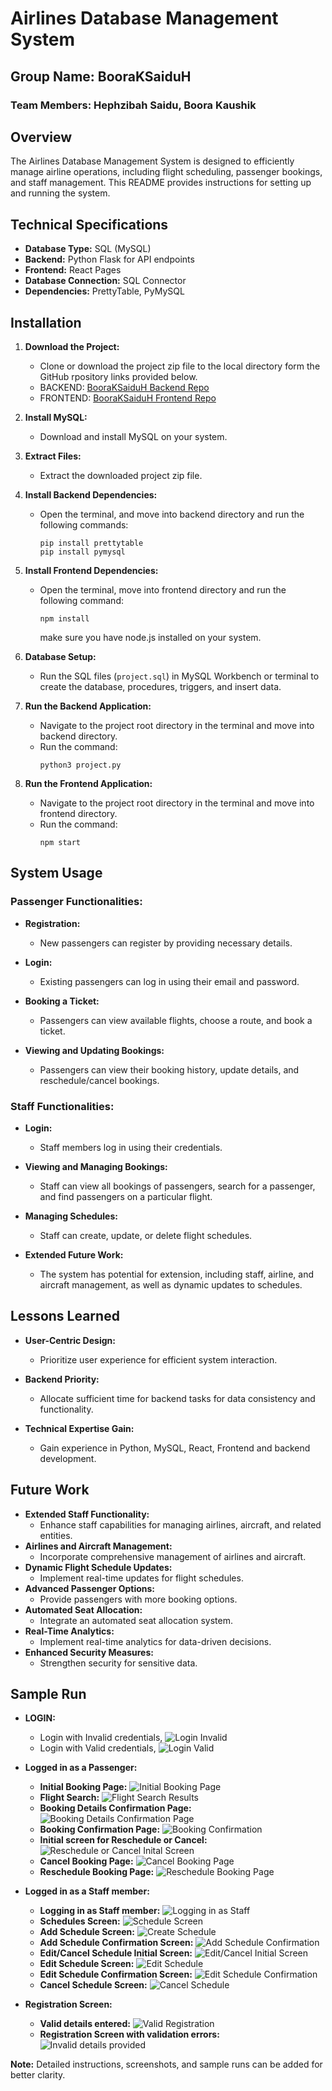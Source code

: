 # Airlines Database Management System

## Group Name: BooraKSaiduH

### Team Members: Hephzibah Saidu, Boora Kaushik

## Overview

The Airlines Database Management System is designed to efficiently manage airline operations, including flight scheduling, passenger bookings, and staff management. This README provides instructions for setting up and running the system.

## Technical Specifications

- **Database Type:** SQL (MySQL)
- **Backend:** Python Flask for API endpoints
- **Frontend:** React Pages
- **Database Connection:** SQL Connector
- **Dependencies:** PrettyTable, PyMySQL

## Installation

1.  **Download the Project:**

    - Clone or download the project zip file to the local directory form the GitHub rpository links provided below.
    - BACKEND: [BooraKSaiduH Backend Repo](https://github.com/shephzibah/dbms_backend)
    - FRONTEND: [BooraKSaiduH Frontend Repo](https://github.com/BooraKaushik/dbms_frontend)

2.  **Install MySQL:**

    - Download and install MySQL on your system.

3.  **Extract Files:**

    - Extract the downloaded project zip file.

4.  **Install Backend Dependencies:**
    - Open the terminal, and move into backend directory and run the following commands:
      ```
      pip install prettytable
      pip install pymysql
      ```
5.  **Install Frontend Dependencies:**

    - Open the terminal, move into frontend directory and run the following command:
      ```
      npm install
      ```
      make sure you have node.js installed on your system.

6.  **Database Setup:**

    - Run the SQL files (`project.sql`) in MySQL Workbench or terminal to create the database, procedures, triggers, and insert data.

7.  **Run the Backend Application:**
    - Navigate to the project root directory in the terminal and move into backend directory.
    - Run the command:
      ```
      python3 project.py
      ```
8.  **Run the Frontend Application:**
    - Navigate to the project root directory in the terminal and move into frontend directory.
    - Run the command:
      ```
      npm start
      ```

## System Usage

### Passenger Functionalities:

- **Registration:**

  - New passengers can register by providing necessary details.

- **Login:**

  - Existing passengers can log in using their email and password.

- **Booking a Ticket:**

  - Passengers can view available flights, choose a route, and book a ticket.

- **Viewing and Updating Bookings:**
  - Passengers can view their booking history, update details, and reschedule/cancel bookings.

### Staff Functionalities:

- **Login:**

  - Staff members log in using their credentials.

- **Viewing and Managing Bookings:**

  - Staff can view all bookings of passengers, search for a passenger, and find passengers on a particular flight.

- **Managing Schedules:**

  - Staff can create, update, or delete flight schedules.

- **Extended Future Work:**
  - The system has potential for extension, including staff, airline, and aircraft management, as well as dynamic updates to schedules.

## Lessons Learned

- **User-Centric Design:**

  - Prioritize user experience for efficient system interaction.

- **Backend Priority:**

  - Allocate sufficient time for backend tasks for data consistency and functionality.

- **Technical Expertise Gain:**
  - Gain experience in Python, MySQL, React, Frontend and backend development.

## Future Work

- **Extended Staff Functionality:**
  - Enhance staff capabilities for managing airlines, aircraft, and related entities.
- **Airlines and Aircraft Management:**
  - Incorporate comprehensive management of airlines and aircraft.
- **Dynamic Flight Schedule Updates:**
  - Implement real-time updates for flight schedules.
- **Advanced Passenger Options:**
  - Provide passengers with more booking options.
- **Automated Seat Allocation:**
  - Integrate an automated seat allocation system.
- **Real-Time Analytics:**
  - Implement real-time analytics for data-driven decisions.
- **Enhanced Security Measures:**
  - Strengthen security for sensitive data.

## Sample Run

- **LOGIN:**
  - Login with Invalid credentials,
    ![Login Invalid](Login_Invalid.png)
  - Login with Valid credentials,
    ![Login Valid](Login_valid.png)
- **Logged in as a Passenger:**
  - **Initial Booking Page:**
    ![Initial Booking Page](Login_Passenger_search.png)
  - **Flight Search:**
    ![Flight Search Results](Login_passenger_flight_search.png)
  - **Booking Details Confirmation Page:**
    ![Booking Details Confirmation Page](Login_passenger_booking_verify_details.png)
  - **Booking Confirmation Page:**
    ![Booking Confirmation](Login_passenger_booking_confirmation.png)
  - **Initial screen for Reschedule or Cancel:**
    ![Reschedule or Cancel Inital Screen](Login_passenger_cancel_reschedule_screen.png)
  - **Cancel Booking Page:**
    ![Cancel Booking Page](Login_passenger_cancel_ticket.png)
  - **Reschedule Booking Page:**
    ![Reschedule Booking Page](Login_passenger_rechedule_ticket.png)
- **Logged in as a Staff member:**

  - **Logging in as Staff member:**
    ![Logging in as Staff](Login_staff.png)
  - **Schedules Screen:**
    ![Schedule Screen](Login_staff_schedule.png)
  - **Add Schedule Screen:**
    ![Create Schedule](Login_staff_create_schedule.png)
  - **Add Schedule Confirmation Screen:**
    ![Add Schedule Confirmation](Login_staff_add_schedule_confirmation.png)
  - **Edit/Cancel Schedule Initial Screen:**
    ![Edit/Cancel Initial Screen](Login_staff_edit_cancel_initial.png)
  - **Edit Schedule Screen:**
    ![Edit Schedule](Login_staff_edit.png)
  - **Edit Schedule Confirmation Screen:**
    ![Edit Schedule Confirmation](Login_staff_edit_confirmation.png)
  - **Cancel Schedule Screen:**
    ![Cancel Schedule](Login_staff_edit_confirmation-1.png)

- **Registration Screen:**
  - **Valid details entered:**
    ![Valid Registration](Registration_valid.png)
  - **Registration Screen with validation errors:**
    ![Invalid details provided](Registration_invalid.png)

**Note:** Detailed instructions, screenshots, and sample runs can be added for better clarity.
